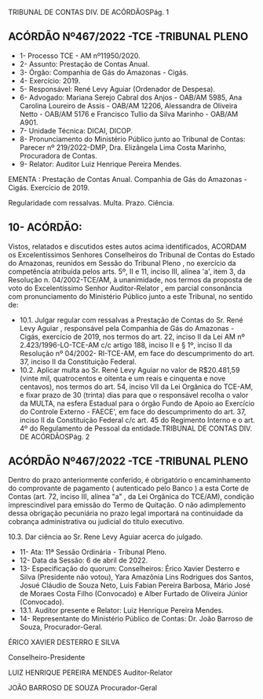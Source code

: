 TRIBUNAL DE CONTAS DIV. DE ACÓRDÃOSPág. 1

## ACÓRDÃO Nº467/2022 -TCE -TRIBUNAL PLENO

- 1- Processo TCE - AM nº11950/2020.
- 2- Assunto: Prestação de Contas Anual.
- 3- Órgão: Companhia de Gás do Amazonas - Cigás.
- 4- Exercício: 2019.
- 5- Responsável: René Levy Aguiar (Ordenador de Despesa).
- 6- Advogado: Mariana Serejo Cabral dos Anjos - OAB/AM 5985, Ana Carolina Loureiro de Assis - OAB/AM 12206, Alessandra de Oliveira Netto - OAB/AM 5176 e Francisco Tullio da Silva Marinho - OAB/AM A901.
- 7- Unidade Técnica: DICAI, DICOP.
- 8- Pronunciamento  do  Ministério  Público  junto  ao  Tribunal  de  Contas: Parecer  nº 219/2022-DMP, Dra. Elizângela Lima Costa Marinho, Procuradora de Contas.
- 9- Relator: Auditor Luiz Henrique Pereira Mendes.

EMENTA :  Prestação  de  Contas  Anual.  Companhia de Gás do Amazonas - Cigás. Exercício de 2019.

Regularidade com ressalvas. Multa. Prazo. Ciência.

## 10-  ACÓRDÃO:

Vistos, relatados e discutidos estes autos acima identificados, ACORDAM os Excelentíssimos Senhores Conselheiros do Tribunal de Contas do Estado do Amazonas, reunidos em Sessão do Tribunal Pleno , no exercício da competência atribuída pelos arts. 5º, II e 11, inciso III, alínea 'a', item 3, da Resolução n. 04/2002-TCE/AM, à unanimidade, nos  termos  da  proposta  de  voto  do  Excelentíssimo  Senhor  Auditor-Relator ,  em  parcial consonância com pronunciamento do Ministério Público junto a este Tribunal, no sentido de:

- 10.1. Julgar regular com ressalvas a Prestação de Contas do Sr. René Levy Aguiar ,  responsável  pela  Companhia  de  Gás  do  Amazonas  -  Cigás, exercício  de  2019,  nos  termos  do  art.  22,  inciso  II  da  Lei  AM  nº 2.423/1996-LO-TCE-AM  c/c  artigo  188,  inciso  II  e  §  1º,  inciso  II  da Resolução nº 04/2002- RI-TCE-AM, em face do descumprimento do art. 37, inciso II da Constituição Federal.
- 10.2.  Aplicar multa ao Sr. René Levy Aguiar no valor de R$20.481,59 (vinte mil, quatrocentos e oitenta e um reais e cinquenta e nove centavos), nos termos do art. 54, inciso VII da Lei Orgânica do TCE-AM, e fixar prazo de 30 (trinta) dias para que o responsável recolha o valor da MULTA, na  esfera  Estadual  para  o  órgão  Fundo  de  Apoio  ao  Exercício  do Controle  Externo  -  FAECE',  em  face  do  descumprimento  do  art.  37, inciso II da Constituição Federal c/c art. 45 do Regimento Interno e o art. 4º do Regulamento de Pessoal da entidade.TRIBUNAL DE CONTAS DIV. DE ACÓRDÃOSPág. 2

## ACÓRDÃO Nº467/2022 -TCE -TRIBUNAL PLENO

Dentro do prazo anteriormente conferido, é obrigatório o encaminhamento  do  comprovante  de  pagamento  ( autenticado  pelo Banco )  a  esta  Corte  de  Contas  (art.  72,  inciso  III,  alínea  "a"  ,  da  Lei Orgânica do TCE/AM), condição imprescindível para emissão do Termo de Quitação. O não adimplemento dessa obrigação pecuniária no prazo legal importará na continuidade da cobrança administrativa ou judicial do título executivo.

10.3. Dar ciência ao Sr. Rene Levy Aguiar acerca do julgado.

- 11-  Ata: 11ª Sessão Ordinária - Tribunal Pleno.
- 12-  Data da Sessão: 6 de abril de 2022.
- 13-  Especificação do quorum: Conselheiros: Érico Xavier Desterro e Silva (Presidente não votou), Yara Amazônia Lins Rodrigues dos Santos, Josué Cláudio de Souza Neto, Luis Fabian Pereira Barbosa, Mário José de Moraes Costa Filho (Convocado) e Alber Furtado de Oliveira Júnior (Convocado).
- 13.1. Auditor presente e Relator: Luiz Henrique Pereira Mendes.
- 14-  Representante  do  Ministério  Público  de  Contas: Dr.  João  Barroso  de  Souza, Procurador-Geral.

ÉRICO XAVIER DESTERRO E SILVA

Conselheiro-Presidente

LUIZ HENRIQUE PEREIRA MENDES Auditor-Relator

JOÃO BARROSO DE SOUZA Procurador-Geral